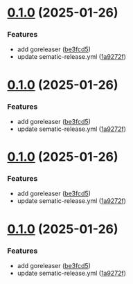 # [0.1.0](https://github.com/Ivanhahanov/learnops/compare/v0.0.0...v0.1.0) (2025-01-26)


### Features

* add goreleaser ([be3fcd5](https://github.com/Ivanhahanov/learnops/commit/be3fcd5a0427bf4fed137c83225ad4e280337d91))
* update sematic-release.yml ([1a9272f](https://github.com/Ivanhahanov/learnops/commit/1a9272f08e13ca38aa48e6d689190afc8a994edf))

# [0.1.0](https://github.com/Ivanhahanov/learnops/compare/v0.0.0...v0.1.0) (2025-01-26)


### Features

* add goreleaser ([be3fcd5](https://github.com/Ivanhahanov/learnops/commit/be3fcd5a0427bf4fed137c83225ad4e280337d91))
* update sematic-release.yml ([1a9272f](https://github.com/Ivanhahanov/learnops/commit/1a9272f08e13ca38aa48e6d689190afc8a994edf))

# [0.1.0](https://github.com/Ivanhahanov/learnops/compare/v0.0.0...v0.1.0) (2025-01-26)


### Features

* add goreleaser ([be3fcd5](https://github.com/Ivanhahanov/learnops/commit/be3fcd5a0427bf4fed137c83225ad4e280337d91))
* update sematic-release.yml ([1a9272f](https://github.com/Ivanhahanov/learnops/commit/1a9272f08e13ca38aa48e6d689190afc8a994edf))

# [0.1.0](https://github.com/Ivanhahanov/learnops/compare/v0.0.0...v0.1.0) (2025-01-26)


### Features

* add goreleaser ([be3fcd5](https://github.com/Ivanhahanov/learnops/commit/be3fcd5a0427bf4fed137c83225ad4e280337d91))
* update sematic-release.yml ([1a9272f](https://github.com/Ivanhahanov/learnops/commit/1a9272f08e13ca38aa48e6d689190afc8a994edf))
